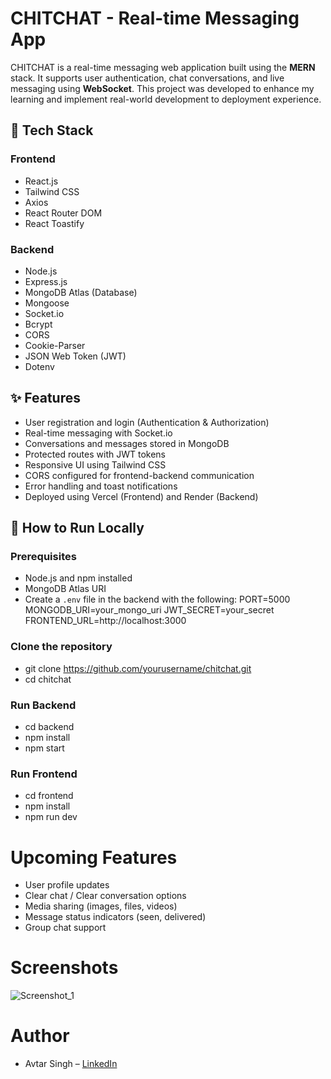 # CHITCHAT - Real-time Messaging App

CHITCHAT is a real-time messaging web application built using the **MERN** stack. It supports user authentication, chat conversations, and live messaging using **WebSocket**. This project was developed to enhance my learning and implement real-world development to deployment experience.

## 🔧 Tech Stack

### Frontend
- React.js
- Tailwind CSS
- Axios
- React Router DOM
- React Toastify

### Backend
- Node.js
- Express.js
- MongoDB Atlas (Database)
- Mongoose
- Socket.io
- Bcrypt
- CORS
- Cookie-Parser
- JSON Web Token (JWT)
- Dotenv

## ✨ Features

- User registration and login (Authentication & Authorization)
- Real-time messaging with Socket.io
- Conversations and messages stored in MongoDB
- Protected routes with JWT tokens
- Responsive UI using Tailwind CSS
- CORS configured for frontend-backend communication
- Error handling and toast notifications
- Deployed using Vercel (Frontend) and Render (Backend)

## 🚀 How to Run Locally

### Prerequisites
- Node.js and npm installed
- MongoDB Atlas URI
- Create a `.env` file in the backend with the following:
  PORT=5000 MONGODB_URI=your_mongo_uri JWT_SECRET=your_secret FRONTEND_URL=http://localhost:3000


### Clone the repository
- git clone https://github.com/yourusername/chitchat.git
- cd chitchat

### Run Backend
- cd backend
- npm install
- npm start

### Run Frontend
- cd frontend
- npm install
- npm run dev

# Upcoming Features
- User profile updates
- Clear chat / Clear conversation options
- Media sharing (images, files, videos)
- Message status indicators (seen, delivered)
- Group chat support

# Screenshots
![Screenshot_1](https://github.com/user-attachments/assets/b46a4cce-688d-4cdc-a3ba-b5c2ee057471)


# Author
- Avtar Singh – [LinkedIn](https://www.linkedin.com/in/avtarsingh13/)
